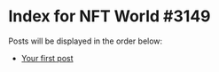 # Index for NFT World #3149
Posts will be displayed in the order below:

- [Your first post](./001-first.md)

